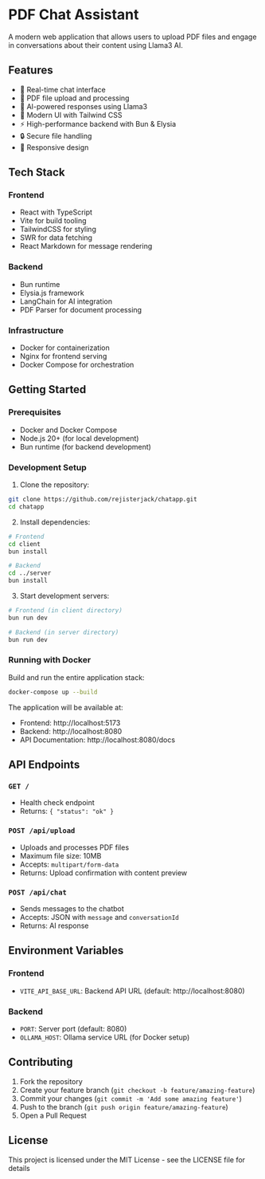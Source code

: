 # PDF Chat Assistant

A modern web application that allows users to upload PDF files and engage in conversations about their content using Llama3 AI.

## Features

- 🚀 Real-time chat interface
- 📄 PDF file upload and processing
- 🤖 AI-powered responses using Llama3
- 🎨 Modern UI with Tailwind CSS
- ⚡ High-performance backend with Bun & Elysia
- 🔒 Secure file handling
- 📱 Responsive design

## Tech Stack

### Frontend
- React with TypeScript
- Vite for build tooling
- TailwindCSS for styling
- SWR for data fetching
- React Markdown for message rendering

### Backend
- Bun runtime
- Elysia.js framework
- LangChain for AI integration
- PDF Parser for document processing

### Infrastructure
- Docker for containerization
- Nginx for frontend serving
- Docker Compose for orchestration

## Getting Started

### Prerequisites
- Docker and Docker Compose
- Node.js 20+ (for local development)
- Bun runtime (for backend development)

### Development Setup

1. Clone the repository:
```bash
git clone https://github.com/rejisterjack/chatapp.git
cd chatapp
```

2. Install dependencies:
```bash
# Frontend
cd client
bun install

# Backend
cd ../server
bun install
```

3. Start development servers:
```bash
# Frontend (in client directory)
bun run dev

# Backend (in server directory)
bun run dev
```

### Running with Docker

Build and run the entire application stack:
```bash
docker-compose up --build
```

The application will be available at:
- Frontend: http://localhost:5173
- Backend: http://localhost:8080
- API Documentation: http://localhost:8080/docs

## API Endpoints

### `GET /`
- Health check endpoint
- Returns: `{ "status": "ok" }`

### `POST /api/upload`
- Uploads and processes PDF files
- Maximum file size: 10MB
- Accepts: `multipart/form-data`
- Returns: Upload confirmation with content preview

### `POST /api/chat`
- Sends messages to the chatbot
- Accepts: JSON with `message` and `conversationId`
- Returns: AI response

## Environment Variables

### Frontend
- `VITE_API_BASE_URL`: Backend API URL (default: http://localhost:8080)

### Backend
- `PORT`: Server port (default: 8080)
- `OLLAMA_HOST`: Ollama service URL (for Docker setup)

## Contributing

1. Fork the repository
2. Create your feature branch (`git checkout -b feature/amazing-feature`)
3. Commit your changes (`git commit -m 'Add some amazing feature'`)
4. Push to the branch (`git push origin feature/amazing-feature`)
5. Open a Pull Request

## License

This project is licensed under the MIT License - see the LICENSE file for details